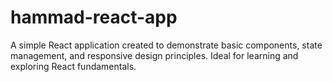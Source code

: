 # hammad-react-app
A simple React application created to demonstrate basic components, state management, and responsive design principles. Ideal for learning and exploring React fundamentals.
